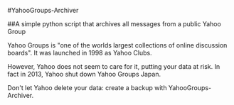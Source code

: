 #YahooGroups-Archiver

##A simple python script that archives all messages from a public Yahoo Group

Yahoo Groups is "one of the worlds largest collections of online discussion boards". It was launched in 1998 as Yahoo Clubs.

However, Yahoo does not seem to care for it, putting your data at risk. In fact in 2013, Yahoo shut down Yahoo Groups Japan.

Don't let Yahoo delete your data: create a backup with YahooGroups-Archiver.